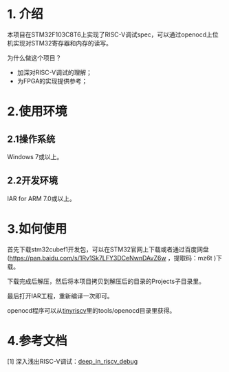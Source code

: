 # 1. 介绍

本项目在STM32F103C8T6上实现了RISC-V调试spec，可以通过openocd上位机实现对STM32寄存器和内存的读写。

为什么做这个项目？

- 加深对RISC-V调试的理解；
- 为FPGA的实现提供参考；

# 2.使用环境

## 2.1操作系统

Windows 7或以上。

## 2.2开发环境

IAR for ARM 7.0或以上。

# 3.如何使用

首先下载stm32cubef1开发包，可以在STM32官网上下载或者通过百度网盘(https://pan.baidu.com/s/1Rv1Sk7LFY3DCeNwnDAvZ6w ，提取码：mz6t )下载。

下载完成后解压，然后将本项目拷贝到解压后的目录的Projects子目录里。

最后打开IAR工程，重新编译一次即可。

openocd程序可以从[tinyriscv](https://gitee.com/liangkangnan/tinyriscv)里的tools/openocd目录里获得。

# 4.参考文档

[1] 深入浅出RISC-V调试：[deep_in_riscv_debug](https://gitee.com/liangkangnan/deep_in_riscv_debug)

